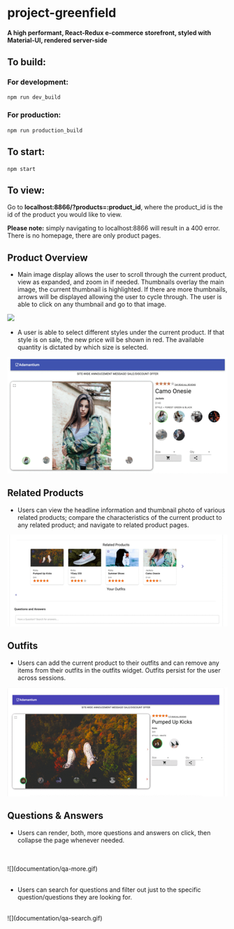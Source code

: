 # project-greenfield

#### A high performant, React-Redux e-commerce storefront, styled with Material-UI, rendered server-side

## To build:
### For development:
```
npm run dev_build
```

### For production:
```
npm run production_build
```
## To start:
```
npm start
```
## To view:
Go to **localhost:8866/?products=:product_id**, where the product_id is the id of the product you would like to view.

**Please note:** simply navigating to localhost:8866 will result in a 400 error. There is no homepage, there are only product pages.

## Product Overview

* Main image display allows the user to scroll through the current product, view as expanded, and zoom in if needed.  Thumbnails overlay the main image, the current thumbnail is highlighted.  If there are more thumbnails, arrows will be displayed allowing the user to cycle through.  The user is able to click on any thumbnail and go to that image.

![](documentation/productoverviewZoom.gif)

* A user is able to select different styles under the current product.  If that style is on sale, the new price will be shown in red.  The available quantity is dictated by which size is selected.

![](documentation/productoverviewSale.gif)

## Related Products

* Users can view the headline information and thumbnail photo of various related products; compare the characteristics of the current product to any related product; and navigate to related product pages.

![](documentation/related.gif)

## Outfits

* Users can add the current product to their outfits and can remove any items from their outfits in the outfits widget. Outfits persist for the user across sessions.

![](documentation/outfits.gif)

## Questions & Answers
* Users can render, both, more questions and answers on click, then collapse the page whenever needed.
<br/>
<br/>
![](documentation/qa-more.gif)

<br/>
<br/>

* Users can search for questions and filter out just to the specific question/questions they are looking for. 
<br/>
![](documentation/qa-search.gif)





